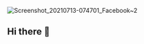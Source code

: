
![Screenshot_20210713-074701_Facebook~2](https://github.com/user-attachments/assets/361b583f-36b7-40a9-8489-1e8e06bd6927)

## Hi there 👋

<!--
**IggyZomboid/IggyZomboid** is a ✨ _special_ ✨ repository because its `README.md` (this file) appears on your GitHub profile.

Here are some ideas to get you started:

- 🔭 I’m currently working on ...
- 🌱 I’m currently learning ...
- 👯 I’m looking to collaborate on ...
- 🤔 I’m looking for help with ...
- 💬 Ask me about ...
- 📫 How to reach me: ...
- 😄 Pronouns: ...
- ⚡ Fun fact: ...
-->
